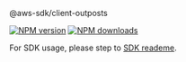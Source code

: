 @aws-sdk/client-outposts

[![NPM version](https://img.shields.io/npm/v/@aws-sdk/client-outposts/preview.svg)](https://www.npmjs.com/package/@aws-sdk/client-outposts)
[![NPM downloads](https://img.shields.io/npm/dm/@aws-sdk/client-outposts.svg)](https://www.npmjs.com/package/@aws-sdk/client-outposts)

For SDK usage, please step to [SDK reademe](https://github.com/aws/aws-sdk-js-v3).
